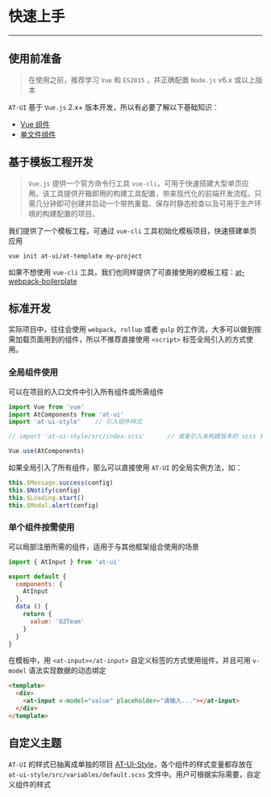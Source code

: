 
# 快速上手

----

## 使用前准备

> 在使用之前，推荐学习 `Vue` 和 `ES2015` ，并正确配置 `Node.js` v6.x 或以上版本

`AT-UI` 基于 `Vue.js` 2.x+ 版本开发，所以有必要了解以下基础知识：
- [Vue 组件](https://cn.vuejs.org/v2/guide/components.html)
- [单文件组件](https://cn.vuejs.org/v2/guide/single-file-components.html)

## 基于模板工程开发

> `Vue.js` 提供一个官方命令行工具 `vue-cli`，可用于快速搭建大型单页应用。该工具提供开箱即用的构建工具配置，带来现代化的前端开发流程。只需几分钟即可创建并启动一个带热重载、保存时静态检查以及可用于生产环境的构建配置的项目。

我们提供了一个模板工程，可通过 `vue-cli` 工具初始化模板项目，快速搭建单页应用

```shell
vue init at-ui/at-template my-project
```

如果不想使用 `vue-cli` 工具，我们也同样提供了可直接使用的模板工程：[at-webpack-boilerplate](https://github.com/at-ui/at-webpack-boilerplate)

## 标准开发

实际项目中，往往会使用 `webpack`，`rollup` 或者 `gulp` 的工作流，大多可以做到按需加载页面用到的组件，所以不推荐直接使用 `<script>` 标签全局引入的方式使用。

### 全局组件使用

可以在项目的入口文件中引入所有组件或所需组件

```js
import Vue from 'vue'
import AtComponents from 'at-ui'
import 'at-ui-style'    // 引入组件样式

// import 'at-ui-style/src/index.scss'      // 或者引入未构建版本的 scss 样式

Vue.use(AtComponents)
```

如果全局引入了所有组件，那么可以直接使用 `AT-UI` 的全局实例方法，如：

```js
this.$Message.success(config)
this.$Notify(config)
this.$Loading.start()
this.$Modal.alert(config)
```

### 单个组件按需使用

可以局部注册所需的组件，适用于与其他框架组合使用的场景

```js
import { AtInput } from 'at-ui'

export default {
  components: {
    AtInput
  },
  data () {
    return {
      value: 'O2Team'
    }
  }
}
```

在模板中，用 `<at-input></at-input>` 自定义标签的方式使用组件，并且可用 `v-model` 语法实现数据的动态绑定

```html
<template>
  <div>
    <at-input v-model="value" placeholder="请输入..."></at-input>
  </div>
</template>
```

## 自定义主题

`AT-UI` 的样式已抽离成单独的项目 [AT-UI-Style](https://github.com/at-ui/at-ui-style)，各个组件的样式变量都存放在 `at-ui-style/src/variables/default.scss` 文件中。用户可根据实际需要，自定义组件的样式
